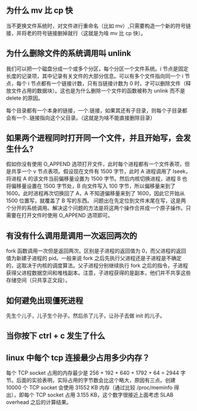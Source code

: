 ## 为什么 mv 比 cp 快

当不更换文件系统时，对文件进行重命名（比如 mv）,只需要构造一个新的符号链接，并将老的符号链接删掉就行（这就是为啥 mv 比 cp 快）。

## 为什么删除文件的系统调用叫 unlink

我们可以把一个磁盘分成一个或多个分区，每个分区一个文件系统。i 节点是固定长度的记录项，其中记录有关文件的大部分信息。可以有多个文件指向同一个 i 节点，每个 i 节点都有一个链接计数，只有当链接计数为 0 时，才可以删除文件（释放文件占用的数据块）。这也是为什么删除一个文件的函数被称为 unlink 而不是 delete 的原因。

每个目录都有一个本身的链接，一个.链接，如果其还有子目录，则每个子目录都会有一个..链接指向这个父目录。（这就是为啥不能直接删除目录）

## 如果两个进程同时打开同一个文件，并且开始写，会发生什么?

假如你没有使用 O_APPEND 选项打开文件，此时每个进程都有一个文件表项，但是共享一个 v 节点表项。假设现在文件有 1500 字节，此时 A 进程调用了 lseek，将进程 A 的该文件当前偏移量设置为 1500 字节。然后内核切换进程，进程 B 也将偏移量设置在 1500 字节处，B 向文件写入 100 字节，所以偏移量来到了 1600。此时进程再次切换回了 A，A 不知道偏移量来到了 1600，因此它开始从 1500 位置写，就覆盖了 B 写的东西。
问题出在先定位到文件末尾在写，这是两个分开的系统调用。解决这个问题的方法是将这两个操作合并成一个原子操作。只需要在打开文件时使用 O_APPEND 选项即可。

## 有没有什么调用是调用一次返回两次的

fork 函数调用一次但是返回两次。区别是子进程的返回值为 0，而父进程的返回值为新建子进程的 pid。一般来说 fork 之后先执行父进程还是子进程是不确定的，这取决于内核的调度算法。父子进程分别继续执行 fork 之后的指令，子进程获得父进程数据空间和堆栈副本。注意，子进程获得的是副本，他们并不共享这些存储空间（只共享正文段）。

## 如何避免出现僵死进程

先生个儿子，儿子生个孙子。然后杀了儿子，让孙子去做 init 的儿子。

## 当你按下 ctrl + c 发生了什么

## linux 中每个 tcp 连接最少占用多少内存？

每个 TCP socket 占用的内存最少是 256 + 192 + 640 + 1792 + 64 = 2944 字节。后面的实验表明，实际占用的字节数会比这个略大，原因有三点。创建 10000 个 TCP socket 会使用 31552 KB 内存（通过比较 /proc/meminfo 得出），即每个 TCP socket 占用 3.155 KB，这个数字很接近上面考虑 SLAB overhead 之后的计算结果。
